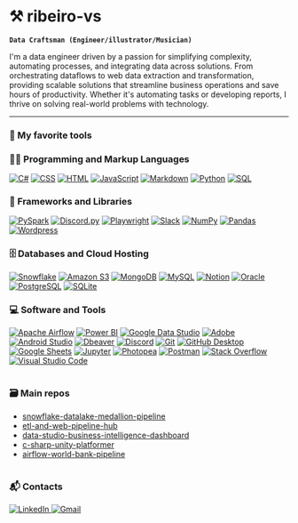 # ⚒️ ribeiro-vs

**`Data Craftsman (Engineer/illustrator/Musician)`**

I'm a data engineer driven by a passion for simplifying complexity, automating processes, and integrating data across solutions. From orchestrating dataflows to web data extraction and transformation, providing scalable solutions that streamline business operations and save hours of productivity. Whether it's automating tasks or developing reports, I thrive on solving real-world problems with technology.

---

### 🧰 My favorite tools
<h3>👨‍💻 Programming and Markup Languages</h3>

<p>
    <a href="https://learn.microsoft.com/en-us/dotnet/csharp/"><img alt="C#" src="https://custom-icon-badges.demolab.com/badge/C%23-68217A.svg?logo=cs2&logoColor=white"></a>
    <a href="https://developer.mozilla.org/en-US/docs/Web/CSS"><img alt="CSS" src="https://img.shields.io/badge/CSS-1572B6.svg?logo=css3&logoColor=white"></a>
    <a href="https://developer.mozilla.org/en-US/docs/Web/HTML"><img alt="HTML" src="https://img.shields.io/badge/HTML-E34F26.svg?logo=html5&logoColor=white"></a>
    <a href="https://developer.mozilla.org/en-US/docs/Web/JavaScript"><img alt="JavaScript" src="https://img.shields.io/badge/JavaScript-F7DF1E.svg?logo=javascript&logoColor=black"></a>
    <a href="https://daringfireball.net/projects/markdown/"><img alt="Markdown" src="https://img.shields.io/badge/Markdown-000000.svg?logo=markdown&logoColor=white"></a>
    <a href="https://www.python.org/"><img alt="Python" src="https://img.shields.io/badge/Python-14354C.svg?logo=python&logoColor=white"></a>
    <a href="https://en.wikipedia.org/wiki/SQL"><img alt="SQL" src="https://custom-icon-badges.demolab.com/badge/SQL-025E8C.svg?logo=database&logoColor=white"></a>
</p>

<h3>🧰 Frameworks and Libraries</h3>

<p>
    <a href="https://spark.apache.org/docs/latest/api/python/index.html"><img alt="PySpark" src="https://img.shields.io/badge/Apache%20Spark-E25A1C.svg?logo=apachespark&logoColor=white"></a>
    <a href="https://discord.com"><img alt="Discord.py" src="https://custom-icon-badges.demolab.com/badge/Discord.py-0d1620.svg?logo=dpy"></a>
    <a href="https://playwright.dev/"><img alt="Playwright" src="https://img.shields.io/badge/Playwright-2EAD33.svg?logo=playwright&logoColor=white"/></a>
    <a href="https://slack.com/"><img alt="Slack" src="https://img.shields.io/badge/Slack-4A154B.svg?logo=slack&logoColor=white"/></a>
    <a href="https://numpy.org/"><img alt="NumPy" src="https://img.shields.io/badge/Numpy-013243.svg?logo=numpy&logoColor=white"></a>
    <a href="https://pandas.pydata.org/"><img alt="Pandas" src="https://img.shields.io/badge/Pandas-150458.svg?logo=pandas&logoColor=white"></a>
    <a href="https://wordpress.com/"><img alt="Wordpress" src="https://img.shields.io/badge/Wordpress-21759B?logo=wordpress&logoColor=white"></a>
</p>

<h3>🗄️ Databases and Cloud Hosting</h3>

<p>
    <a href="https://www.snowflake.com/"><img alt="Snowflake" src="https://img.shields.io/badge/Snowflake-29B5E8.svg?logo=snowflake&logoColor=white"></a>
    <a href="https://aws.amazon.com/s3/"><img alt="Amazon S3" src="https://img.shields.io/badge/Amazon%20S3-569A31.svg?logo=amazonaws&logoColor=white"></a>
    <a href="https://www.mongodb.com/"><img alt="MongoDB" src ="https://img.shields.io/badge/MongoDB-4ea94b.svg?logo=mongodb&logoColor=white"></a>
    <a href="https://www.mysql.com/"><img alt="MySQL" src="https://img.shields.io/badge/MySQL-00f.svg?logo=mysql&logoColor=white"></a>
    <a href="https://www.notion.so/"><img alt="Notion" src="https://img.shields.io/badge/Notion-010101.svg?logo=notion&logoColor=white"></a>
    <a href="https://www.oracle.com/"><img alt="Oracle" src ="https://img.shields.io/badge/Oracle-F00000.svg?logo=oracle&logoColor=white"></a>
    <a href="https://www.postgresql.org/"><img alt="PostgreSQL" src ="https://img.shields.io/badge/PostgreSQL-316192.svg?logo=postgresql&logoColor=white"></a>
    <a href="https://www.sqlite.org/"><img alt="SQLite" src ="https://img.shields.io/badge/SQLite-07405e.svg?logo=sqlite&logoColor=white"></a>
</p>

<h3>💻 Software and Tools</h3>

<p>
    <a href="https://airflow.apache.org/"><img alt="Apache Airflow" src="https://img.shields.io/badge/Apache%20Airflow-017CEE.svg?logo=apacheairflow&logoColor=white"></a>
    <a href="https://powerbi.microsoft.com/"><img alt="Power BI" src="https://img.shields.io/badge/Power%20BI-F2C811.svg?logo=powerbi&logoColor=black"></a>
    <a href="https://datastudio.google.com/"><img alt="Google Data Studio" src="https://img.shields.io/badge/Google%20Data%20Studio-4285F4.svg?logo=googledatastudio&logoColor=white"></a>
    <a href="https://www.adobe.com/"><img alt="Adobe" src="https://img.shields.io/badge/Adobe-FF0000.svg?logo=adobe&logoColor=white"></a>
    <a href="https://developer.android.com/studio"><img alt="Android Studio" src="https://img.shields.io/badge/Android%20Studio-008678.svg?logo=android-studio&logoColor=white"></a>
    <a href="https://dbeaver.io/"><img alt="Dbeaver" src="https://custom-icon-badges.demolab.com/badge/-Dbeaver-372923?logo=dbeaver-mono&logoColor=white"></a>
    <a href="https://discord.com/"><img alt="Discord" src="https://img.shields.io/badge/-Discord-5865F2.svg?logo=discord&logoColor=white"></a>
    <a href="https://git-scm.com/"><img alt="Git" src="https://img.shields.io/badge/Git-F05033.svg?logo=git&logoColor=white"></a>
    <a href="https://desktop.github.com/"><img alt="GitHub Desktop" src="https://img.shields.io/badge/GitHub%20Desktop-8034A9.svg?logo=github&logoColor=white"></a>
    <a href="https://www.google.com/sheets/about/"><img alt="Google Sheets" src="https://img.shields.io/badge/Sheets-34A853.svg?logo=google%20sheets&logoColor=white"></a>
    <a href="https://jupyter.org/"><img alt="Jupyter" src="https://img.shields.io/badge/Jupyter-F37626.svg?logo=Jupyter&logoColor=white"></a>
    <a href="https://www.photopea.com/"><img alt="Photopea" src="https://img.shields.io/badge/Photopea-18A497?logo=photopea&logoColor=white"></a>
    <a href="https://www.postman.com/"><img alt="Postman" src="https://img.shields.io/badge/Postman-FF6C37?logo=postman&logoColor=white"></a>
    <a href="https://stackoverflow.com/"><img alt="Stack Overflow" src="https://img.shields.io/badge/-Stack%20Overflow-FE7A16?logo=stack-overflow&logoColor=white"></a>
    <a href="https://code.visualstudio.com/"><img alt="Visual Studio Code" src="https://img.shields.io/badge/Visual%20Studio%20Code-0078d7.svg?logo=visual-studio-code&logoColor=white"></a>
</p>

#

### 🗃️ Main repos
- [snowflake-datalake-medallion-pipeline](https://github.com/ribeiro-vs/snowflake-datalake-medallion-pipeline)
- [etl-and-web-pipeline-hub](https://github.com/ribeiro-vs/etl-and-web-pipeline-hub)
- [data-studio-business-intelligence-dashboard](https://github.com/ribeiro-vs/data-studio-business-intelligence-dashboard)
- [c-sharp-unity-platformer](https://github.com/ribeiro-vs/c-sharp-unity-platformer)
- [airflow-world-bank-pipeline](https://github.com/ribeiro-vs/airflow-world-bank-pipeline)

  
#

### 📬 Contacts
<p>
  <a href="https://www.linkedin.com/in/vinicius-ribeiro1">
    <img alt="LinkedIn" src="https://img.shields.io/badge/LinkedIn-0077B5.svg?logo=linkedin&logoColor=white" />
  </a>
  <a href="mailto:ribeiro.vr20@gmail.com">
    <img alt="Gmail" src="https://img.shields.io/badge/Gmail-D14836.svg?logo=gmail&logoColor=white" />
  </a>
</p>
